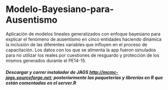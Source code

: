 # Modelo-Bayesiano-para-Ausentismo
Aplicación de modelos lineales generalizados con enfoque bayesiano para explicar el fenómeno de ausentismo en cinco entidades haciendo dinámica la inclusión de las diferentes variables que influyen en el proceso de capacitación. Los datos con los que se alimenta la app fueron simulados para no utilizar los reales por cuestiones de resguardo y protección de los mismos generados durante el PE14-15.

##### Descargar y correr instalador de JAGS http://mcmc-jags.sourceforge.net; posteriormente las paqueterías y librerías en R que están comentadas en el server.R

